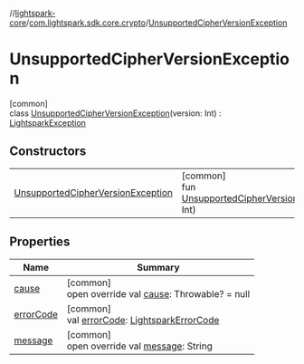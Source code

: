 //[lightspark-core](../../../index.md)/[com.lightspark.sdk.core.crypto](../index.md)/[UnsupportedCipherVersionException](index.md)

# UnsupportedCipherVersionException

[common]\
class [UnsupportedCipherVersionException](index.md)(version: Int) : [LightsparkException](../../com.lightspark.sdk.core/-lightspark-exception/index.md)

## Constructors

| | |
|---|---|
| [UnsupportedCipherVersionException](-unsupported-cipher-version-exception.md) | [common]<br>fun [UnsupportedCipherVersionException](-unsupported-cipher-version-exception.md)(version: Int) |

## Properties

| Name | Summary |
|---|---|
| [cause](../../com.lightspark.sdk.core/-lightspark-exception/cause.md) | [common]<br>open override val [cause](../../com.lightspark.sdk.core/-lightspark-exception/cause.md): Throwable? = null |
| [errorCode](../../com.lightspark.sdk.core/-lightspark-exception/error-code.md) | [common]<br>val [errorCode](../../com.lightspark.sdk.core/-lightspark-exception/error-code.md): [LightsparkErrorCode](../../com.lightspark.sdk.core/-lightspark-error-code/index.md) |
| [message](../../com.lightspark.sdk.core/-lightspark-exception/message.md) | [common]<br>open override val [message](../../com.lightspark.sdk.core/-lightspark-exception/message.md): String |
